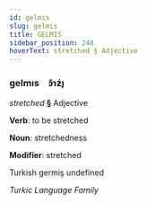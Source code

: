 ```yaml
---
id: gelmıs
slug: gelmıs
title: GELMIS
sidebar_position: 248
hoverText: stretched § Adjective
---
```


### gelmıs&emsp;<span kind="abugida">ꜿ͊ɿƶ́ȷ</span>

*stretched* **§** Adjective

**Verb**: to be stretched

**Noun**: stretchedness

**Modifier**: stretched

Turkish germiş undefined

*Turkic Language Family*